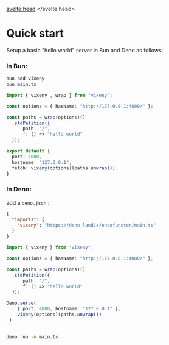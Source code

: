 <script>
    import PreviousNext from "$lib/components/PreviousNext.svelte"
</script>
<svelte:head>
    <title>Quick start - Vixeny</title>
    <meta name="description" content="How to install Vixeny" />
</svelte:head>

# Quick start

Setup a basic "hello world" server in Bun and Deno as follows:

### In Bun:

```bash
bun add vixeny
bun main.ts
```

```ts
import { vixeny , wrap } from "vixeny";

const options = { hasName: "http://127.0.0.1:4000/" };

const paths = wrap(options)()
  .stdPetition({
      path: "/",
      f: () => "hello world"
  });

export default {
  port: 4000,
  hostname: "127.0.0.1",
  fetch: vixeny(options)(paths.unwrap())
}

```

### In Deno:

add a `deno.json` :
```json
{
  "imports": {
    "vixeny": "https://deno.land/x/endofunctor/main.ts"
  }
}
```

```ts
import { vixeny } from "vixeny";

const options = { hasName: "http://127.0.0.1:4000/" };

const paths = wrap(options)()
  .stdPetition({
      path: "/",
      f: () => "hello world"
  });

Deno.serve(
    { port: 4000, hostname: "127.0.0.1" },
    vixeny(options)(paths.unwrap())
 )
 
```   

```bash
deno run -A main.ts
```

<PreviousNext previous="/" next="/framework/routing" />
